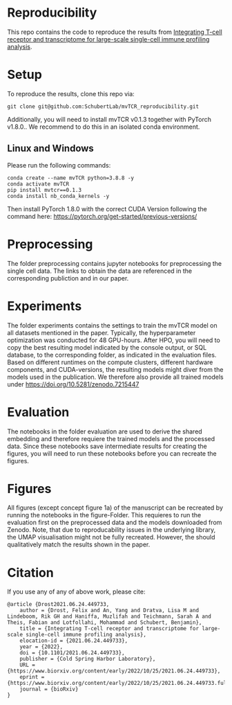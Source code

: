 # Reproducibility
This repo contains the code to reproduce the results from [Integrating T-cell receptor and transcriptome for large-scale single-cell immune profiling analysis](https://www.biorxiv.org/content/10.1101/2021.06.24.449733v2.abstract?%3Fcollection=).

# Setup
To reproduce the results, clone this repo via:
```
git clone git@github.com:SchubertLab/mvTCR_reproducibility.git
```

Additionally, you will need to install mvTCR v0.1.3 together with PyTorch v1.8.0.. We recommend to do this in an isolated conda environment.


## Linux and Windows
Please run the following commands:

```
conda create --name mvTCR python=3.8.8 -y 
conda activate mvTCR 
pip install mvtcr==0.1.3 
conda install nb_conda_kernels -y 
```

Then install PyTorch 1.8.0 with the correct CUDA Version following the command here: https://pytorch.org/get-started/previous-versions/

# Preprocessing

The folder preprocessing contains jupyter notebooks for preprocessing the single cell data. The links to obtain the data are referenced in the corresponding publiction and in our paper.

# Experiments
The folder experiments contains the settings to train the mvTCR model on all datasets mentioned in the paper. Typically, the hyperparameter optimization was conducted for 48 GPU-hours. After HPO, you will need to copy the best resulting model indicated by the console output, or SQL database, to the corresponding folder, as indicated in the evaluation files. Based on different runtimes on the compute clusters, different hardware components, and CUDA-versions, the resulting models might diver from the models used in the publication. We therefore also provide all trained models under https://doi.org/10.5281/zenodo.7215447

# Evaluation
The notebooks in the folder evaluation are used to derive the shared embedding and therefore requiere the trained models and the processed data. Since these notebooks save intermediate results for creating the figures, you will need to run these notebooks before you can recreate the figures.

# Figures
All figures (except concept figure 1a) of the manuscript can be recreated by running the notebooks in the figure-Folder. This requieres to run the evaluation first on the preprocessed data and the models downloaded from Zenodo. Note, that due to reproducability issues in the underlying library, the UMAP visualisation might not be fully recreated. However, the should qualitatively match the results shown in the paper.

# Citation
If you use any of any of above work, please cite:

```
@article {Drost2021.06.24.449733,
	author = {Drost, Felix and An, Yang and Dratva, Lisa M and Lindeboom, Rik GH and Haniffa, Muzlifah and Teichmann, Sarah A and Theis, Fabian and Lotfollahi, Mohammad and Schubert, Benjamin},
	title = {Integrating T-cell receptor and transcriptome for large-scale single-cell immune profiling analysis},
	elocation-id = {2021.06.24.449733},
	year = {2022},
	doi = {10.1101/2021.06.24.449733},
	publisher = {Cold Spring Harbor Laboratory},
	URL = {https://www.biorxiv.org/content/early/2022/10/25/2021.06.24.449733},
	eprint = {https://www.biorxiv.org/content/early/2022/10/25/2021.06.24.449733.full.pdf},
	journal = {bioRxiv}
}

```
